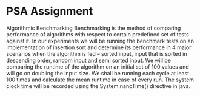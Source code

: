 # PSA Assignment
Algorithmic Benchmarking
Benchmarking is the method of comparing performance of algorithms with respect to certain predefined set of tests against it.
In our experiments we will be running the benchmark tests on an implementation of insertion sort and determine its performance in 4 major scenarios when the algorithm is fed – sorted input, input that is sorted in descending order, random input and semi sorted input. We will be comparing the runtime of the algorithm on an initial set of 100 values and will go on doubling the input size. We shall be running each cycle at least 100 times and calculate the mean runtime in case of every run. The system clock time will be recorded using the System.nanoTime() directive in java.
